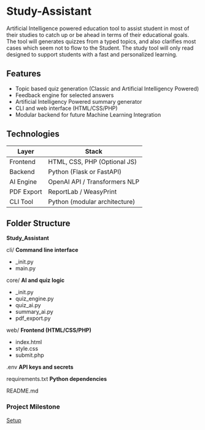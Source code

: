 # Study-Assistant
Artificial Intelligence powered education tool to assist student in most of their studies to catch up or be ahead in terms of their educational goals. The tool will generates quizzes from a typed topics, and also clarifies most cases which seem not to flow to the Student. The study tool will only read designed to support students with a fast and personalized learning.

## Features
* Topic based quiz generation (Classic and Artificial Intelligency Powered)
* Feedback engine for selected answers
* Artificial Intelligency Powered summary generator
* CLI and web interface (HTML/CSS/PHP)
* Modular backend for future Machine Learning Integration

## Technologies
| Layer | Stack |
|----------|----------|
| Frontend    | HTML, CSS, PHP (Optional JS)     |
| Backend   | Python (Flask or FastAPI)     |
| AI Engine  | OpenAI API / Transformers NLP    |
| PDF Export  | ReportLab / WeasyPrint   |
| CLI Tool  | Python (modular architecture)  |

## Folder Structure
**Study_Assistant**

cli/     **Command line interface**
* _init.py
* main.py

core/    **AI and quiz logic**
* _init.py
* quiz_engine.py
* quiz_ai.py
* summary_ai.py
* pdf_export.py

web/    **Frontend (HTML/CSS/PHP)**
* index.html
* style.css
* submit.php

.env   **API keys and secrets**

requirements.txt  **Python dependencies**

README.md

### Project Milestone
[Setup](https://github.com/Mr-Kheswa/Study-Assistant/issues/1)
